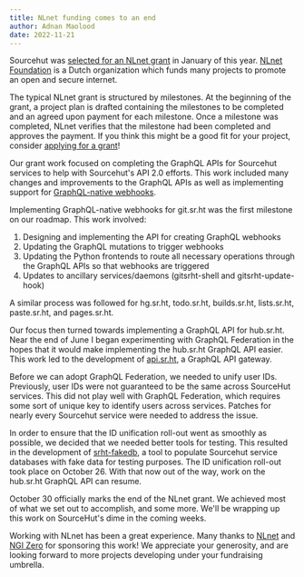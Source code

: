 ```yaml
---
title: NLnet funding comes to an end
author: Adnan Maolood
date: 2022-11-21
---
```


Sourcehut was [selected for an NLnet grant][grant] in January of this year.
[NLnet Foundation][NLnet] is a Dutch organization which funds many projects to
promote an open and secure internet.

[grant]: /blog/2022-01-10-nlnet-graphql-funding/
[NLnet]: https://nlnet.nl

The typical NLnet grant is structured by milestones. At the beginning of the
grant, a project plan is drafted containing the milestones to be completed and
an agreed upon payment for each milestone. Once a milestone was completed, NLnet
verifies that the milestone had been completed and approves the payment. If you
think this might be a good fit for your project, consider [applying for a
grant][apply]!

[apply]: https://nlnet.nl/propose/

Our grant work focused on completing the GraphQL APIs for Sourcehut services to
help with Sourcehut's API 2.0 efforts. This work included many changes and
improvements to the GraphQL APIs as well as implementing support for
[GraphQL-native webhooks][webhooks].

[webhooks]: /blog/2021-08-25-graphql-native-webhooks/

Implementing GraphQL-native webhooks for git.sr.ht was the first milestone on
our roadmap. This work involved:

1. Designing and implementing the API for creating GraphQL webhooks
1. Updating the GraphQL mutations to trigger webhooks
1. Updating the Python frontends to route all necessary operations through the
   GraphQL APIs so that webhooks are triggered
1. Updates to ancillary services/daemons (gitsrht-shell and gitsrht-update-hook)

A similar process was followed for hg.sr.ht, todo.sr.ht, builds.sr.ht,
lists.sr.ht, paste.sr.ht, and pages.sr.ht.

Our focus then turned towards implementing a GraphQL API for hub.sr.ht. Near the
end of June I began experimenting with GraphQL Federation in the hopes that it
would make implementing the hub.sr.ht GraphQL API easier. This work led to the
development of [api.sr.ht], a GraphQL API gateway.

[api.sr.ht]: https://git.sr.ht/~sircmpwn/api.sr.ht

Before we can adopt GraphQL Federation, we needed to unify user IDs. Previously,
user IDs were not guaranteed to be the same across SourceHut services. This did
not play well with GraphQL Federation, which requires some sort of unique key to
identify users across services. Patches for nearly every Sourcehut service were
needed to address the issue.

In order to ensure that the ID unification roll-out went as smoothly as
possible, we decided that we needed better tools for testing. This resulted in
the development of [srht-fakedb], a tool to populate Sourcehut service databases
with fake data for testing purposes. The ID unification roll-out took place on
October 26. With that now out of the way, work on the hub.sr.ht GraphQL API can
resume.

[srht-fakedb]: https://git.sr.ht/~sircmpwn/srht-fakedb

October 30 officially marks the end of the NLnet grant. We achieved most of what
we set out to accomplish, and some more. We'll be wrapping up this work on
SourceHut's dime in the coming weeks.

Working with NLnet has been a great experience. Many thanks to [NLnet] and [NGI
Zero] for sponsoring this work! We appreciate your generosity, and are looking
forward to more projects developing under your fundraising umbrella.

[NGI Zero]: https://nlnet.nl/NGI0/
